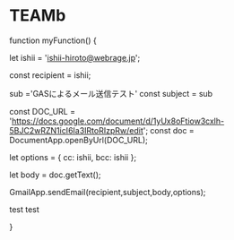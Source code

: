 # TEAMb
function myFunction() {

  let ishii = 'ishii-hiroto@webrage.jp';

  const recipient = ishii;
  
  sub ='GASによるメール送信テスト'
  const subject = sub

  const DOC_URL = 'https://docs.google.com/document/d/1yUx8oFtiow3cxlh-5BJC2wRZN1icI6Ia3IRtoRIzpRw/edit';
  const doc = DocumentApp.openByUrl(DOC_URL);

  let  options = {
  cc: ishii,
  bcc: ishii
  };

  let body = doc.getText();

  GmailApp.sendEmail(recipient,subject,body,options);

test
test

}